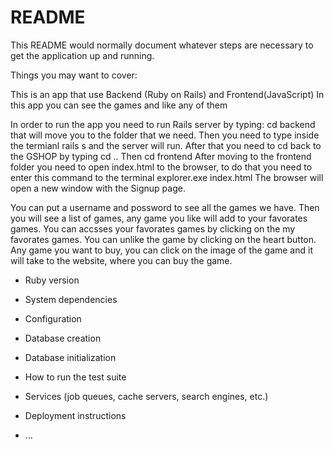 # README

This README would normally document whatever steps are necessary to get the
application up and running.

Things you may want to cover:

This is an app that use Backend (Ruby on Rails) and Frontend(JavaScript) In this app you can see the games and like any of them

In order to run the app you need to run Rails server by typing: cd backend that will move you to the folder that we need. Then you need to type inside the termianl rails s and the server will run. After that you need to cd back to the GSHOP by typing cd .. Then cd frontend After moving to the frontend folder you need to open index.html to the browser, to do that you need to enter this command to the terminal explorer.exe index.html The browser will open a new window with the Signup page.

You can put a username and possword to see all the games we have. Then you will see a list of games, any game you like will add to your favorates games. You can accsses your favorates games by clicking on the my favorates games. You can unlike the game by clicking on the heart button. Any game you want to buy, you can click on the image of the game and it will take to the website, where you can buy the game.

* Ruby version

* System dependencies

* Configuration

* Database creation

* Database initialization

* How to run the test suite

* Services (job queues, cache servers, search engines, etc.)

* Deployment instructions

* ...
